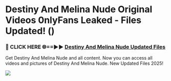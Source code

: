# Destiny And Melina Nude Original Videos 0nlyFans Leaked - Files Updated! ()

<h3>🔴 CLICK HERE 🌐==►► <a href="https://tinyurl.com/leaks-videos" rel="nofollow">Destiny And Melina Nude Updated Files</a></h3>

Get Destiny And Melina Nude and all content. Now you can access all videos and pictures of Destiny And Melina Nude. New Updated Files 2025!

[![](https://i.imgur.com/KQgVmj3.gif)](https://tinyurl.com/leaks-videos)